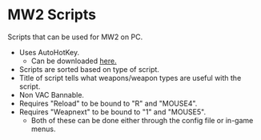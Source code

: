 # MW2 Scripts
Scripts that can be used for MW2 on PC.
 - Uses AutoHotKey.
    - Can be downloaded [here.](https://www.autohotkey.com/download/)
 - Scripts are sorted based on type of script.
 - Title of script tells what weapons/weapon types are useful with the script.
 - Non VAC Bannable.
 - Requires "Reload" to be bound to "R" and "MOUSE4".
 - Requires "Weapnext" to be bound to "1" and "MOUSE5".
   - Both of these can be done either through the config file or in-game menus.
